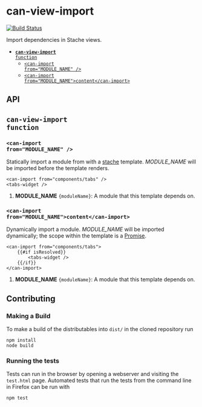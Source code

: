 # can-view-import

[![Build Status](https://travis-ci.org/canjs/can-view-import.png?branch=master)](https://travis-ci.org/canjs/can-view-import)

Import dependencies in Stache views.

- <code>[__can-view-import__ function](#can-view-import-function)</code>
  - <code>[&lt;can-import from="MODULE_NAME" /&gt;](#ltcan-import-frommodule_name-gt)</code>
  - <code>[&lt;can-import from="MODULE_NAME"&gt;content&lt;/can-import&gt;](#ltcan-import-frommodule_namegtcontentltcan-importgt)</code>

## API


## <code>__can-view-import__ function</code>



### <code>&lt;can-import from="MODULE_NAME" /&gt;</code>


Statically import a module from with a [stache](https://github.com/canjs/can-stache) template. *MODULE_NAME* will be imported before the template renders.

```
<can-import from="components/tabs" />
<tabs-widget />
```


1. __MODULE_NAME__ <code>{moduleName}</code>:
  A module that this template depends on.
  

### <code>&lt;can-import from="MODULE_NAME"&gt;content&lt;/can-import&gt;</code>


Dynamically import a module. *MODULE_NAME* will be imported dynamically; the scope within the template is a [Promise](https://developer.mozilla.org/en-US/docs/Web/JavaScript/Reference/Global_Objects/Promise).

```
<can-import from="components/tabs">
	{{#if isResolved}}
		<tabs-widget />
	{{/if}}
</can-import>
```


1. __MODULE_NAME__ <code>{moduleName}</code>:
  A module that this template depends on.
  
## Contributing

### Making a Build

To make a build of the distributables into `dist/` in the cloned repository run

```
npm install
node build
```

### Running the tests

Tests can run in the browser by opening a webserver and visiting the `test.html` page.
Automated tests that run the tests from the command line in Firefox can be run with

```
npm test
```
